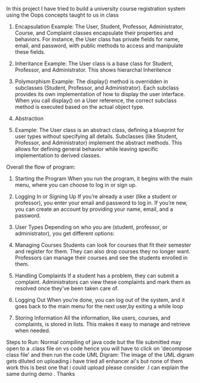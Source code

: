 In this project I have tried to build a university course registration system using the 
Oops concepts taught to us in class
1. Encapsulation
   Example: The User, Student, Professor, Administrator, Course, and Complaint classes encapsulate their properties and behaviors. 
   For instance, the User class has private fields for name, email, and password, with public methods to access and manipulate these fields. 
 
2. Inheritance
   Example: The User class is a base class for Student, Professor, and Administrator. 
    This shows hierarchal Inheritence
3. Polymorphism
   Example: The display() method is overridden in subclasses (Student, Professor, and Administrator). Each subclass provides its own implementation of how to display the user interface. When you call display() on a User reference, the correct subclass method is executed based on the actual object type.
4. Abstraction
5. Example: The User class is an abstract class, defining a blueprint for user types without specifying all details. Subclasses (like Student, Professor, and Administrator) implement the abstract methods. This allows for defining general behavior while leaving specific implementation to derived classes.


Overall the flow of program:
1. Starting the Program
   When you run the program, it begins with the main menu, where you can choose to log in or sign up.

2. Logging In or Signing Up
   If you’re already a user (like a student or professor), you enter your email and password to log in.
   If you’re new, you can create an account by providing your name, email, and a password.
3. User Types
   Depending on who you are (student, professor, or administrator), you get different options:

4. Managing Courses
   Students can look for courses that fit their semester and register for them. They can also drop courses they no longer want.
   Professors can manage their courses and see the students enrolled in them.
5. Handling Complaints
   If a student has a problem, they can submit a complaint. Administrators can view these complaints and mark them as resolved once they’ve been taken care of.

6. Logging Out
   When you’re done, you can log out of the system, and it goes back to the main menu for the next user,by exiting a while loop 

7. Storing Information
   All the information, like users, courses, and complaints, is stored in lists. This makes it easy to manage and retrieve when needed.

Steps to Run:
Normal compiling of java code but the file submitted may open to a .class file on vs code hence you will have to click on 'decompose class file'  and then run the code
UML Digram:
The image of the UML digram gets diluted on uploading i have tried all enhancer ai's but none of them work this is best one that i could upload please consider .I can explain the same during demo .
Thanks
